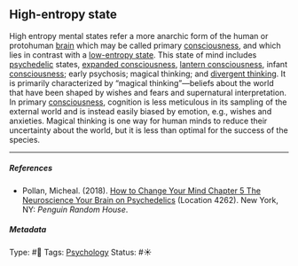 ## High-entropy state

High entropy mental states refer a more anarchic form of the human or protohuman [brain](Brain.md) which may be called primary [consciousness](Consciousness.md), and which lies in contrast with a [low-entropy state](Low-entropy%20state.md). This state of mind includes [psychedelic](Psychedelic.md) states, [expanded consciousness](Expanded%20consciousness.md), [lantern consciousness](Lantern%20consciousness.md), infant [consciousness](Consciousness.md); early psychosis; magical thinking; and [divergent thinking](DIvergent%20thinking.md). It is primarily characterized by “magical thinking”—beliefs about the world that have been shaped by wishes and fears and supernatural interpretation. In primary [consciousness](Consciousness.md), cognition is less meticulous in its sampling of the external world and is instead easily biased by emotion, e.g., wishes and anxieties. Magical thinking is one way for human minds to reduce their uncertainty about the world, but it is less than optimal for the success of the species. 

---

##### References

* Pollan, Micheal. (2018). [How to Change Your Mind Chapter 5 The Neuroscience Your Brain on Psychedelics](How%20to%20Change%20Your%20Mind%20Chapter%205%20The%20Neuroscience%20Your%20Brain%20on%20Psychedelics.md) (Location 4262). New York, NY: *Penguin Random House*. 

##### Metadata

Type: #🔴 
Tags: [Psychology](Psychology.md) 
Status: #☀️ 
